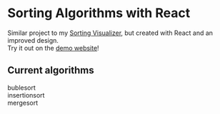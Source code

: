 # Sorting Algorithms with React
Similar project to my [Sorting Visualizer](https://github.com/nilslambertz/SortVisualization), but created with React and an improved design.  
Try it out on the [demo website](https://github.com/nilslambertz/ArraySortReact)!

## Current algorithms
bublesort  
insertionsort  
mergesort  
